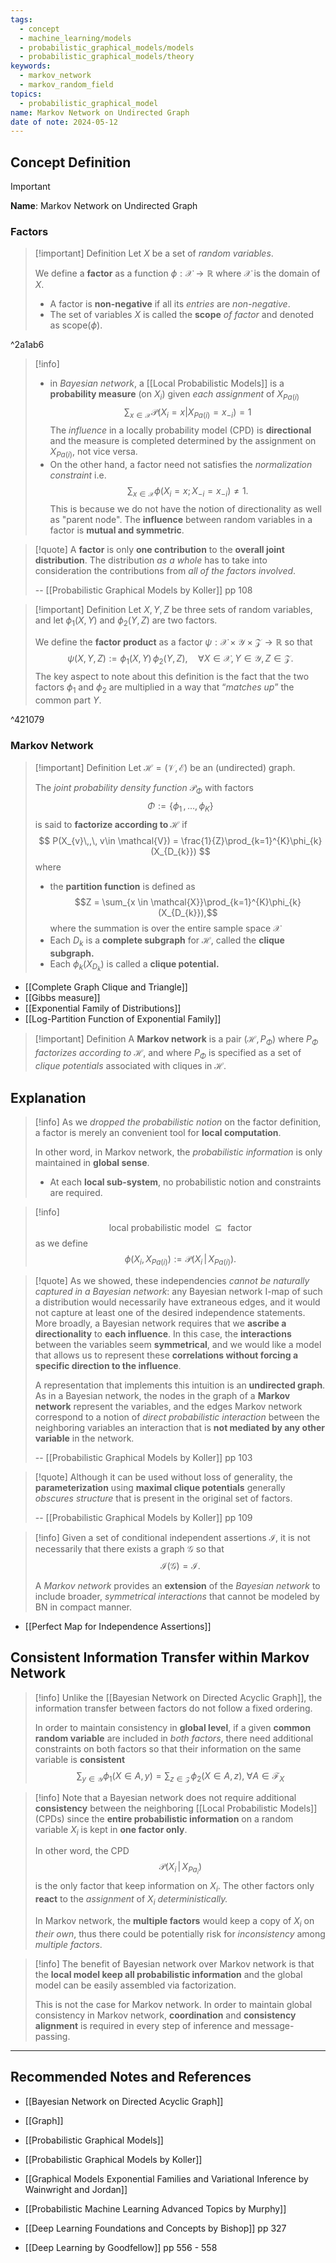 ```yaml
---
tags:
  - concept
  - machine_learning/models
  - probabilistic_graphical_models/models
  - probabilistic_graphical_models/theory
keywords:
  - markov_network
  - markov_random_field
topics:
  - probabilistic_graphical_model
name: Markov Network on Undirected Graph
date of note: 2024-05-12
---
```


## Concept Definition

>[!important]
>**Name**: Markov Network on Undirected Graph

### Factors

>[!important] Definition
>Let $X$ be a set of *random variables*. 
>
>We define a **factor** as a function $\phi: \mathcal{X} \to \mathbb{R}$ where $\mathcal{X}$ is the domain of $X$.
>
>- A factor is **non-negative** if all its *entries* are *non-negative*.
>- The set of variables $X$ is called the **scope** *of factor* and denoted as $\text{scope}(\phi).$

^2a1ab6

>[!info]
>- in *Bayesian network*, a [[Local Probabilistic Models]] is a **probability measure** (on $X_{i}$) given *each assignment* of $X_{Pa(i)}$
>$$
>\sum_{x\in \mathcal{X}}\mathcal{P}(X_{i} = x | X_{Pa(i)} = x_{-i}) = 1
>$$
>The *influence* in a locally probability model (CPD) is **directional** and the measure is completed determined by the assignment on $X_{Pa(i)}$, not vice versa.
>- On the other hand, a factor need not satisfies the *normalization constraint* i.e.
>$$
>\sum_{x\in \mathcal{X}}\phi(X_{i}= x; X_{-i} = x_{-i}) \neq 1.
>$$ 
>This is because we do not have the notion of directionality as well as "parent node". The **influence** between random variables in a factor is **mutual and symmetric**.

>[!quote]
>A **factor** is only **one contribution** to the **overall joint distribution**. The distribution *as a whole* has to take into consideration the contributions from *all of the factors involved*.
>
>-- [[Probabilistic Graphical Models by Koller]] pp 108




>[!important] Definition
>Let $X, Y, Z$ be three sets of random variables, and let $\phi_{1}(X, Y)$ and $\phi_{2}(Y, Z)$ are two factors. 
>
>We define the **factor product** as a factor $\psi: \mathcal{X} \times \mathcal{Y} \times \mathcal{Z} \to \mathbb{R}$ so that
>$$
>\psi(X, Y, Z) := \phi_{1}(X, Y) \, \phi_{2}(Y, Z),\quad \forall X\in \mathcal{X}, Y\in \mathcal{Y}, Z \in \mathcal{Z}.
>$$
>The key aspect to note about this definition is the fact that the two factors $\phi_{1}$ and $\phi_{2}$ are multiplied in a way that “*matches up*” the common part $Y$.

^421079

### Markov Network

>[!important] Definition
>Let $\mathcal{H} = (\mathcal{V}, \mathcal{E})$ be an (undirected) graph.
>
>The *joint probability density function* $\mathcal{P}_{\Phi}$  with factors $$\Phi := \left\{ \phi_{1} \,{,}\ldots{,}\, \phi_{K}\right\} $$ is said to **factorize according to $\mathcal{H}$** if
>$$
> P(X_{v}\,,\, v\in \mathcal{V}) = \frac{1}{Z}\prod_{k=1}^{K}\phi_{k}(X_{D_{k}})
>$$
>where
>-  the **partition function** is defined as $$Z = \sum_{x \in \mathcal{X}}\prod_{k=1}^{K}\phi_{k}(X_{D_{k}}),$$ where the summation is over the entire sample space $\mathcal{X}$
>- Each $D_{k}$ is a **complete subgraph** for $\mathcal{H}$, called the **clique subgraph.**
>- Each $\phi_{k}(X_{D_{k}})$ is called a **clique potential.**
>

- [[Complete Graph Clique and Triangle]]
- [[Gibbs measure]]
- [[Exponential Family of Distributions]]
- [[Log-Partition Function of Exponential Family]]

>[!important] Definition
>A **Markov network** is a pair $(\mathcal{H}, P_{\Phi})$ where $P_{\Phi}$ *factorizes according to* $\mathcal{H}$, and where $P_{\Phi}$ is specified as a set of *clique potentials* associated with cliques in $\mathcal{H}$. 


## Explanation

>[!info]
>As we *dropped the probabilistic notion* on the factor definition, a factor is merely an convenient tool for **local computation**. 
>
>In other word, in Markov network, the *probabilistic information* is only maintained in **global sense**. 
>- At each **local sub-system**, no probabilistic notion and constraints are required.   


>[!info]
>$$
>\text{ local probabilistic model } \subseteq \text{ factor }
>$$
>as we define
>$$
>\phi(X_{i}, X_{Pa(i)}) := \mathcal{P}(X_{i}\,|\, X_{Pa(i)}).
>$$


>[!quote]
>As we showed, these independencies *cannot be naturally captured in a Bayesian network*: any Bayesian network I-map of such a distribution would necessarily have extraneous edges, and it would not capture at least one of the desired independence statements. More broadly, a Bayesian network requires that we **ascribe a directionality** to **each influence**. In this case, the **interactions** between the variables seem **symmetrical**, and we would like a model that allows us to represent these **correlations without forcing a specific direction to the influence**.
>
>A representation that implements this intuition is an **undirected graph**. As in a Bayesian network, the nodes in the graph of a **Markov network** represent the variables, and the edges Markov network correspond to a notion of *direct probabilistic interaction* between the neighboring variables an interaction that is **not mediated by any other variable** in the network.
>
>-- [[Probabilistic Graphical Models by Koller]] pp 103

>[!quote]
>Although it can be used without loss of generality, the **parameterization** using **maximal clique potentials** generally *obscures structure* that is present in the original set of factors.
>
>-- [[Probabilistic Graphical Models by Koller]] pp 109



>[!info]
>Given a set of conditional independent assertions $\mathcal{I}$, it is not necessarily that there exists a graph $\mathcal{G}$ so that $$\mathcal{I}(\mathcal{G}) = \mathcal{I}.$$
>
>A *Markov network* provides an **extension** of the *Bayesian network* to include broader, *symmetrical interactions* that cannot be modeled by BN in compact manner. 

- [[Perfect Map for Independence Assertions]]

## Consistent Information Transfer within Markov Network 

>[!info]
>Unlike the [[Bayesian Network on Directed Acyclic Graph]], the information transfer between factors do not follow a fixed ordering. 
>
>In order to maintain consistency in **global level**,  if a given **common random variable** are included in *both factors*, there need additional constraints on both factors so that their information on the same variable is **consistent**
>$$
>\sum_{y\in \mathcal{Y}}\phi_{1}(X \in A, y) = \sum_{z\in \mathcal{Z}}\phi_{2}(X \in A, z), \; \forall A\in \mathscr{F}_{X}
>$$

>[!info]
>Note that a Bayesian network does not require additional **consistency** between the neighboring [[Local Probabilistic Models]]  (CPDs) since the **entire probabilistic information** on a random variable $X_{i}$ is kept in **one factor only**.  
>
>In other word, the CPD $$\mathcal{P}(X_{i} \,|\,X_{Pa_{i}})$$ is the only factor that keep information on $X_{i}$. The other factors only **react** to the *assignment* of $X_{i}$ *deterministically.*
>
>In Markov network, the **multiple factors** would keep a copy of $X_{i}$ on *their own*, thus there could be potentially risk for *inconsistency* among *multiple factors*.

>[!info]
>The benefit of Bayesian network over Markov network is that the **local model keep all probabilistic information** and the global model can be easily assembled via factorization. 
>
>This is not the case for Markov network. In order to maintain global consistency in Markov network, **coordination** and **consistency alignment** is required in every step of inference and message-passing. 




-----------
##  Recommended Notes and References


- [[Bayesian Network on Directed Acyclic Graph]]


- [[Graph]]
- [[Probabilistic Graphical Models]]


- [[Probabilistic Graphical Models by Koller]]
- [[Graphical Models Exponential Families and Variational Inference by Wainwright and Jordan]]
- [[Probabilistic Machine Learning Advanced Topics by Murphy]]
- [[Deep Learning Foundations and Concepts by Bishop]] pp 327
- [[Deep Learning by Goodfellow]] pp 556 - 558